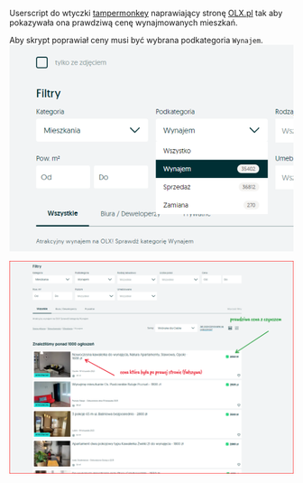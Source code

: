 Userscript do wtyczki [tampermonkey](https://www.tampermonkey.net/) naprawiający stronę [OLX.pl](https://www.olx.pl/) tak
aby pokazywała ona prawdziwą cenę wynajmowanych mieszkań.

Aby skrypt poprawiał ceny musi być wybrana podkategoria ``Wynajem``.
![Wybrana kategoria mieszkania, a podkategoria wynajem](filtry.png)

![Podgląd na olx](preview.png)
